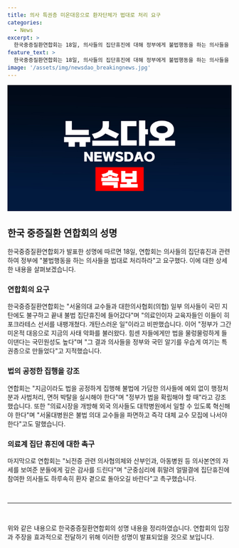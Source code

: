 ```yaml
---
title: 의사 특권층 미온대응으로 환자단체가 법대로 처리 요구
categories:
  - News
excerpt: >
  한국중증질환연합회는 18일, 의사들의 집단휴진에 대해 정부에게 불법행동을 하는 의사들을 법대로 처리하라고 요구했으며, 서울의대 교수들과 대한의사협회(의협) 일부 의사들을 비판하며, 정부의 미온적 대응을 지적했습니다. 또한, 정부에게 법을 공정하게 집행할 것과 의료시장을 개방해 외국 의사들의 일자리를 확대해야 한다고 요구했습니다. 뇌전증 관련 의료진에 감사를 표하고, 집단휴진에 참여한 의사들을 환자 곁으로 돌아오도록 촉구했습니다.
feature_text: >
  한국중증질환연합회는 18일, 의사들의 집단휴진에 대해 정부에게 불법행동을 하는 의사들을 법대로 처리하라고 요구했으며, 서울의대 교수들과 대한의사협회(의협) 일부 의사들을 비판하며, 정부의 미온적 대응을 지적했습니다. 또한, 정부에게 법을 공정하게 집행할 것과 의료시장을 개방해 외국 의사들의 일자리를 확대해야 한다고 요구했습니다. 뇌전증 관련 의료진에 감사를 표하고, 집단휴진에 참여한 의사들을 환자 곁으로 돌아오도록 촉구했습니다.
image: '/assets/img/newsdao_breakingnews.jpg'
---
```


<p><img src="/assets/img/newsdao_breakingnews.jpg" alt="pcversion 속보" /></p>

<h2 data-ke-size="size26">한국 중증질환 연합회의 성명</h2>

<p data-ke-size="size16">한국중증질환연합회가 발표한 성명에 따르면 18일, 연합회는 의사들의 집단휴진과 관련하여 정부에 "불법행동을 하는 의사들을 법대로 처리하라"고 요구했다. 이에 대한 상세한 내용을 살펴보겠습니다.</p>

<h3>연합회의 요구</h3>

<p data-ke-size="size16">한국중증질환연합회는 "서울의대 교수들과 대한의사협회(의협) 일부 의사들이 국민 지탄에도 불구하고 끝내 불법 집단휴진에 들어갔다"며 "의료인이자 교육자들인 이들이 히포크라테스 선서를 내팽개쳤다. 개탄스러운 일"이라고 비판했습니다. 이어 "정부가 그간 미온적 대응으로 지금의 사태 악화를 불러왔다. 힘센 자들에게만 법을 물렁물렁하게 들이댄다는 국민원성도 높다"며 "그 결과 의사들을 정부와 국민 알기를 우습게 여기는 특권층으로 만들었다"고 지적했습니다.</p>

<h3>법의 공정한 집행을 강조</h3>

<p data-ke-size="size16">연합회는 "지금이라도 법을 공정하게 집행해 불법에 가담한 의사들에 예외 없이 행정처분과 사법처리, 면허 박탈을 실시해야 한다"며 "정부가 법을 확립해야 할 때"라고 강조했습니다. 또한 "의료시장을 개방해 외국 의사들도 대학병원에서 일할 수 있도록 혁신해야 한다"며 "서울대병원은 불법 의대 교수들을 파면하고 즉각 대체 교수 모집에 나서야 한다"고도 말했습니다.</p>

<h3>의료계 집단 휴진에 대한 촉구</h3>

<p data-ke-size="size16">마지막으로 연합회는 "뇌전증 관련 의사협의체와 산부인과, 아동병원 등 의사본연의 자세를 보여준 분들에게 깊은 감사를 드린다"며 "군중심리에 휘말려 얼떨결에 집단휴진에 참여한 의사들도 하루속히 환자 곁으로 돌아오길 바란다"고 촉구했습니다.</p>

<p><br/>
<hr>
<br/></p>

<p data-ke-size="size16">위와 같은 내용으로 한국중증질환연합회의 성명 내용을 정리하였습니다. 연합회의 입장과 주장을 효과적으로 전달하기 위해 이러한 성명이 발표되었을 것으로 보입니다.</p>

